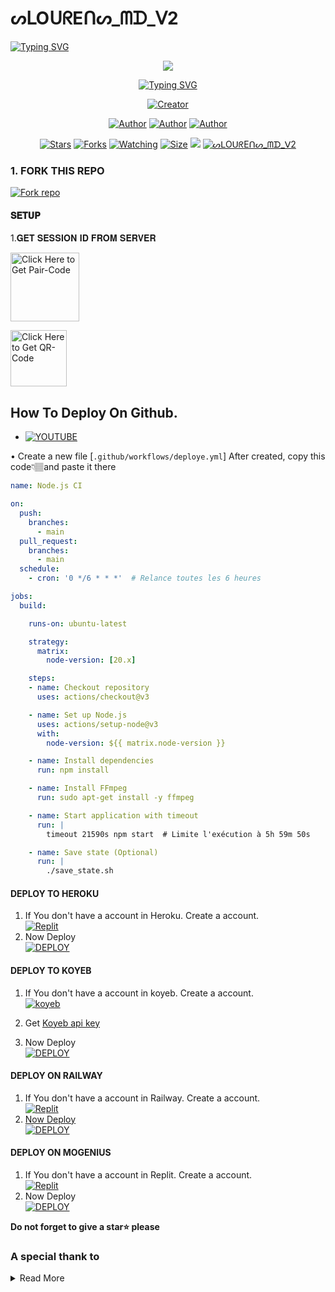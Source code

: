 #        ᔕᒪOᑌᖇEᑎᔕ_ᗰᗪ_ᐯ2

   <a>
                                      <a href="https://git.io/typing-svg"><img src="https://readme-typing-svg.demolab.com?font=Jersey+20+Charted&size=30&pause=1000&color=F71515&width=435&lines=BOT+100%25+HAITIEN%E2%84%A2%EF%B8%8F" alt="Typing SVG" /></a>   
            
<p align="center"> 
<up A simple WhatsApp User Bot Coded By SLOURENS </u>
</p>
<p align="center">
<img src="https://telegra.ph/file/3a8a01cd4ad8185799440.jpg"/>       
<p align="center">
  <a href="https://git.io/typing-svg"><img src="https://readme-typing-svg.demolab.com?font=EB+Garamond&weight=800&size=25&duration=4000&pause=1000&random=false&width=435&lines=It's Slourens;MULTI-DEVICE+WHATSAPP+BOT;DEVELOPED+BY+SLOURENS;RELEASED+DATE+07%2F7%2F2024."                               alt="Typing SVG" /></a>
</p> 
<p align="center">
<a href="#"><img title="Creator" src="https://img.shields.io/badge/Creator-Slourens.svg?style=for-the-badge&logo=github"></a>
</a>
</p>
<p align="center">
<a href="https://github.com/Slourens-cmr"><img title="Author" src="https://img.shields.io/badge/SLOURENS-black?style=for-the-badge&logo=Github"></a> <a href="https://chat.whatsapp.com/FpxvVBFOozA6IhNxIWhwFw"><img title="Author" src="https://img.shields.io/badge/CHANNEL-black?style=for-the-badge&logo=whatsapp"></a> <a href="https://wa.me/50940489554"><img title="Author" src="https://img.shields.io/badge/CHAT US-black?style=for-the-badge&logo=whatsapp">
<p/>
<p align="center">
<a href="https://github.com/Slourens-cmr/ᔕᒪOᑌᖇEᑎᔕ_ᗰᗪ_ᐯ2/stargazers/"><img title="Stars" src="https://img.shields.io/github/stars/Slourens-cmr/ᔕᒪOᑌᖇEᑎᔕ_ᗰᗪ_ᐯ2?color=white&style=flat-square"></a>
<a href="https://github.com/Slourens-cmr/ᔕᒪOᑌᖇEᑎᔕ_ᗰᗪ_ᐯ2/network/members"><img title="Forks" src="https://img.shields.io/github/forks/Slourens-cmr/ᔕᒪOᑌᖇEᑎᔕ_ᗰᗪ_ᐯ2?color=yellow&style=flat-square"></a>
<a href="https://github.com/Slourens-cmr/ᔕᒪOᑌᖇEᑎᔕ_ᗰᗪ_ᐯ2/watchers"><img title="Watching" src="https://img.shields.io/github/watchers/Slourens-cmr/ᔕᒪOᑌᖇEᑎᔕ_ᗰᗪ_ᐯ2?label=Watchers&color=red&style=flat-square"></a>
<a href="https://github.com/Slourens/ᔕᒪOᑌᖇEᑎᔕ_ᗰᗪ_ᐯ2/"><img title="Size" src="https://img.shields.io/github/repo-size/AlipBot/Api-Alpis?style=flat-square&color=darkred"></a>
<a href="https://hits.seeyoufarm.com"><img src="https://hits.seeyoufarm.com/api/count/incr/badge.svg?url=https://github.com/Slourens/ᔕᒪOᑌᖇEᑎᔕ_ᗰᗪ_ᐯ2/%2Fhit-counter&count_bg=%2379C83D&title_bg=%23555555&icon=probot.svg&icon_color=%2304FF00&title=hits&edge_flat=false"/></a>
        <a href = ""><img alt="ᔕᒪOᑌᖇEᑎᔕ_ᗰᗪ_ᐯ2" src="https://img.shields.io/youtube/channel/subscribers/UCjDKRYcwd5ZIpGICcVVL96Q" target="_blank" /></a>

### 1. FORK THIS REPO

<a href='https://github.com/ Slourens2004 -cmr/ ᔕᒪOᑌᖇEᑎᔕ_ᗰᗪ_ᐯ2/fork ' target="_blank"><img alt='Fork repo' src='https://img.shields.io/badge/Fork This Repo-black?style=for-the-badge&logo=git&logoColor=white'/></a>
<p align="center">

#### 𝐒𝐄𝐓𝐔𝐏


1.𝐆𝐄𝐓 𝐒𝐄𝐒𝐒𝐈𝐎𝐍 𝐈𝐃 𝐅𝐑𝐎𝐌 𝐒𝐄𝐑𝐕𝐄𝐑

<a href="https://slourens-session-2c65.onrender.com/pair"><img src="https://img.shields.io/badge/PAIR_CODE-blue" alt="Click Here to Get Pair-Code" width="110"></a>   

<a href="https://slourens-session-2c65.onrender.com/wasiqr"><img src="https://img.shields.io/badge/QR CODE-green" alt="Click Here to Get QR-Code" width="90"></a> 

## How To Deploy On Github.
* [![YOUTUBE](https://img.shields.io/badge/HOW_TO_DEPLOY-red?style=for-the-badge&logo=youtube&logoColor=white)](https://youtu.be/T77rQM7Nk5k?si=gg-LJxS6vC6kBEpJ)

• Create a new file [`.github/workflows/deploye.yml`] After created, copy this code👇🏽and paste it there
```yml
name: Node.js CI

on:
  push:
    branches:
      - main
  pull_request:
    branches:
      - main
  schedule:
    - cron: '0 */6 * * *'  # Relance toutes les 6 heures

jobs:
  build:

    runs-on: ubuntu-latest

    strategy:
      matrix:
        node-version: [20.x]

    steps:
    - name: Checkout repository
      uses: actions/checkout@v3

    - name: Set up Node.js
      uses: actions/setup-node@v3
      with:
        node-version: ${{ matrix.node-version }}

    - name: Install dependencies
      run: npm install

    - name: Install FFmpeg
      run: sudo apt-get install -y ffmpeg

    - name: Start application with timeout
      run: |
        timeout 21590s npm start  # Limite l'exécution à 5h 59m 50s

    - name: Save state (Optional)
      run: |
        ./save_state.sh
```
#### DEPLOY TO HEROKU 

1. If You don't have a account in Heroku. Create a account.
    <br>
<a href='https://heroku.com' target="_blank"><img alt='Replit' src='https://img.shields.io/badge/-Create-black?style=for-the-badge&logo=heroku'/></a>
   <br>
2. Now Deploy
    <br>
<a href='https://heroku.com/deploy?template=https://github.com/Slourens2004-cmr/ᔕᒪOᑌᖇEᑎᔕ_ᗰᗪ_ᐯ2' target="_blank"><img alt='DEPLOY' src='https://img.shields.io/badge/-DEPLOY-black?style=for-the-badge&logo=heroku'/></a>

#### DEPLOY TO KOYEB 

1. If You don't have a account in koyeb. Create a account.
    <br>
<a href='https://app.koyeb.com/auth/signup' target="_blank"><img alt='koyeb' src='https://img.shields.io/badge/-Create-black?style=for-the-badge&logo=koyeb'/></a>

2. Get [Koyeb api key](https://app.koyeb.com/account/api)

4. Now Deploy
    <br>
<a href='https://app.koyeb.com/services/deploy?type=git&repository=https://github.com/Slourens2004-cmr/ᔕᒪOᑌᖇEᑎᔕ_ᗰᗪ_ᐯ2-V2&branch=main&name=xbotmd&builder=dockerfile&env[SESSION_ID]=%20&env[WORK_TYPE]=private&env[HANDLER]=.&env[BOT_INFO]=ᔕᒪOᑌᖇEᑎᔕ_ᗰᗪ_ᐯ2-V2;ASWIN%20SPARKY;https://i.imgur.com/QH7T7u9.jpeg&env[SUDO]=50940489554,50940489554&env[STICKER_DATA]=ᔕᒪOᑌᖇEᑎᔕ_ᗰᗪ_ᐯ2&env[DATABASE_URL]' target="_blank"><img alt='DEPLOY' src='https://img.shields.io/badge/-DEPLOY-black?style=for-the-badge&logo=koyeb'/></a>

#### DEPLOY ON RAILWAY

1. If You don't have a account in Railway. Create a account.
    <br>
<a href='https://railway.app' target="_blank"><img alt='Replit' src='https://img.shields.io/badge/-Create-black?style=for-the-badge&logo=railway'/>
2. Now Deploy
    <br>
<a href='https://railway.app' target="_blank"><img alt='DEPLOY' src='https://img.shields.io/badge/-DEPLOY-black?style=for-the-badge&logo=railway'/></a>

#### DEPLOY ON MOGENIUS

1. If You don't have a account in Replit. Create a account.
    <br>
<a href='https://mogenius.com' target="_blank"><img alt='Replit' src='https://img.shields.io/badge/-Create-black?style=for-the-badge&logo=genius'/></a>
2. Now Deploy
    <br>
<a href='https://mogenius.com' target="_blank"><img alt='DEPLOY' src='https://img.shields.io/badge/-DEPLOY-black?style=for-the-badge&logo=genius'/></a>

  **Do not forget to give a star⭐️ please**

### A special thank to

<details close>
<summary>Read More</summary>

<br>

* ## Contact Dev of KERM🤪
* [`SLOURENS`](https://wa.me/50940489554?text=Hi+Bro+Slourens+Big+Fan😌🤲🏽)
 </details>
 
